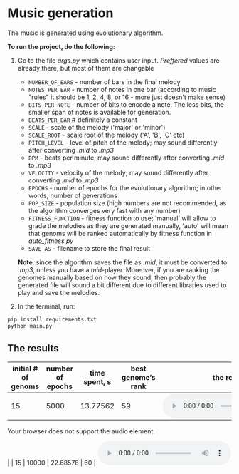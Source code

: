 # Music generation

The music is generated using evolutionary algorithm.

**To run the project, do the following:**

1. Go to the file _args.py_ which contains user input. _Preffered_ values are already there, but most of them are changable
    - `NUMBER_OF_BARS` - number of bars in the final melody
    - `NOTES_PER_BAR` - number of notes in one bar (according to music "rules" it should be 1, 2, 4, 8, or 16 - more just doesn't make sense)
    - `BITS_PER_NOTE` - number of bits to encode a note. The less bits, the smaller span of notes is available for generation.
    - `BEATS_PER_BAR` # definitely a constant
    - `SCALE` - scale of the melody ('major' or 'minor')
    - `SCALE_ROOT` - scale root of the melody ('A', 'B', 'C' etc)
    - `PITCH_LEVEL` - level of pitch of the melody; may sound differently after converting _.mid_ to _.mp3_
    - `BPM` - beats per minute; may sound differently after converting _.mid_ to _.mp3_
    - `VELOCITY` - velocity of the melody; may sound differently after converting _.mid_ to _.mp3_
    - `EPOCHS` - number of epochs for the evolutionary algorithm; in other words, number of generations
    - `POP_SIZE` - population size (high numbers are not recommended, as the algorithm converges very fast with any number)
    - `FITNESS_FUNCTION` - fitness function to use; 'manual' will allow to grade the melodies as they are generated manually, 'auto' will mean that genoms will be ranked automatically by fitness function in _auto\_fitness.py_
    - `SAVE_AS` - filename to store the final result

    **Note**: since the algorithm saves the file as _.mid_, it must be converted to _.mp3_, unless you have a _mid_-player. Moreover, if you are ranking the genomes manually based on how they sound, then probably the generated file will sound a bit different due to different libraries used to play and save the melodies.

2. In the terminal, run:

```bash
pip install requirements.txt
python main.py
```

## The results

| initial # of genoms | number of epochs | time spent, s | best genome’s rank | the result |
| ------------------- | ---------------- | ------------- | ------------------ | ---------- |
| 15                  | 5000             | 13.77562      | 59                 | <audio controls="controls">
  <source type="audio/mp3" src="results/mp3/p15_e10000.mp3"></source>
  <p>Your browser does not support the audio element.</p>
</audio>           |
| 15                  | 10000            | 22.68578      | 60                 | <audio controls src="results/mp3/p15_e10000.mp3">           |
| 15                  | 50000            | 106.16036     | 60                 | <audio controls src="results/mp3/p15_e50000.mp3">           |
| 50                  | 5000             | 20.84560      | 54                 | <audio controls src="results/mp3/p50_e5000.mp3">           |
| 50                  | 10000            | 39.67426      | 65                 | <audio controls src="results/mp3/p50_e10000.mp3">           |
| 50                  | 50000            | 188.70546     | 54                 | <audio controls src="results/mp3/p50_e50000.mp3">           |
| 80                  | 5000             | 32.15173      | 53                 | <audio controls src="results/mp3/p80_e5000.mp3">           |
| 80                  | 10000            | 61.03217      | 79                 | <audio controls src="results/mp3/p80_e10000.mp3">           |
| 80                  | 50000            | 291.33743     | 73                 | <audio controls src="results/mp3/p80_e50000.mp3">           |
